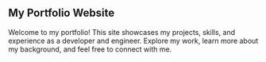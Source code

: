 ## My Portfolio Website
Welcome to my portfolio! This site showcases my projects, skills, and experience as a developer and engineer. Explore my work, learn more about my background, and feel free to connect with me.
